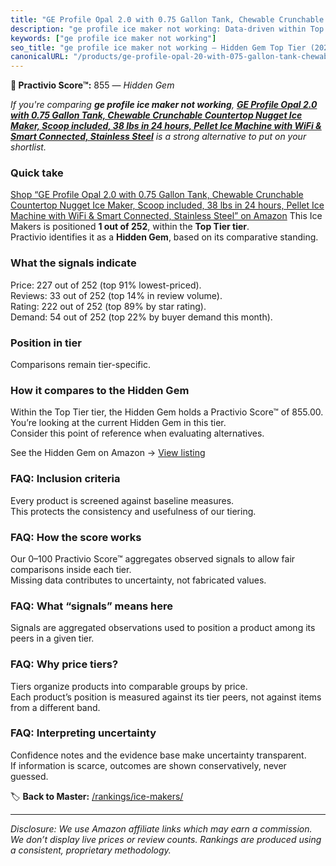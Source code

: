 ```yaml
---
title: "GE Profile Opal 2.0 with 0.75 Gallon Tank, Chewable Crunchable Countertop Nugget Ice Maker, Scoop included, 38 lbs in 24 hours, Pellet Ice Machine with WiFi & Smart Connected, Stainless Steel"
description: "ge profile ice maker not working: Data-driven within Top Tier ranking using the Practivio Score™. Positioned by quality, value, demand, findability, momentum."
keywords: ["ge profile ice maker not working"]
seo_title: "ge profile ice maker not working — Hidden Gem Top Tier (2025)"
canonicalURL: "/products/ge-profile-opal-20-with-075-gallon-tank-chewable-crunchable-countertop-nugget-ice-maker-scoop-included-38-lbs-in-24-hours-pellet-ice-machine-with-wifi-smart-connected-stainless-steel-B0964BF4N7/"
---
```


**💎 Practivio Score™:** 855 — _Hidden Gem_


*If you're comparing **ge profile ice maker not working**, **[GE Profile Opal 2.0 with 0.75 Gallon Tank, Chewable Crunchable Countertop Nugget Ice Maker, Scoop included, 38 lbs in 24 hours, Pellet Ice Machine with WiFi & Smart Connected, Stainless Steel](https://www.amazon.com/dp/B0964BF4N7?tag=practivio-20)** is a strong alternative to put on your shortlist.*
### Quick take
[Shop “GE Profile Opal 2.0 with 0.75 Gallon Tank, Chewable Crunchable Countertop Nugget Ice Maker, Scoop included, 38 lbs in 24 hours, Pellet Ice Machine with WiFi & Smart Connected, Stainless Steel” on Amazon](https://www.amazon.com/dp/B0964BF4N7?tag=practivio-20)
This Ice Makers is positioned **1 out of 252**, within the **Top Tier tier**.  
Practivio identifies it as a **Hidden Gem**, based on its comparative standing.

### What the signals indicate
Price: 227 out of 252 (top 91% lowest-priced).  
Reviews: 33 out of 252 (top 14% in review volume).  
Rating: 222 out of 252 (top 89% by star rating).  
Demand: 54 out of 252 (top 22% by buyer demand this month).

### Position in tier
Comparisons remain tier-specific.

### How it compares to the Hidden Gem
Within the Top Tier tier, the Hidden Gem holds a Practivio Score™ of 855.00.  
You’re looking at the current Hidden Gem in this tier.  
Consider this point of reference when evaluating alternatives.  

See the Hidden Gem on Amazon → [View listing](https://www.amazon.com/dp/B0964BF4N7?tag=practivio-20)

### FAQ: Inclusion criteria
Every product is screened against baseline measures.  
This protects the consistency and usefulness of our tiering.

### FAQ: How the score works
Our 0–100 Practivio Score™ aggregates observed signals to allow fair comparisons inside each tier.  
Missing data contributes to uncertainty, not fabricated values.

### FAQ: What “signals” means here
Signals are aggregated observations used to position a product among its peers in a given tier.

### FAQ: Why price tiers?
Tiers organize products into comparable groups by price.  
Each product’s position is measured against its tier peers, not against items from a different band.

### FAQ: Interpreting uncertainty
Confidence notes and the evidence base make uncertainty transparent.  
If information is scarce, outcomes are shown conservatively, never guessed.


🏷️ **Back to Master:** [/rankings/ice-makers/](/rankings/ice-makers/)

---
_Disclosure: We use Amazon affiliate links which may earn a commission. We don’t display live prices or review counts. Rankings are produced using a consistent, proprietary methodology._

